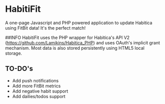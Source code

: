 # HabitiFit

A one-page Javascript and PHP powered application to update Habitica using FitBit data!  It's the perfect match!

##INFO
HabitiFit uses the PHP wrapper for Habitica's API V2 (https://github.com/Lamikins/Habitica_PHP) and uses OAuth's implicit grant mechanism.  Most data is also stored persistently using HTML5 local storage.

## TO-DO's

- Add push notifications
- Add more FitBit metrics
- Add negative habit support
- Add dailies/todos support